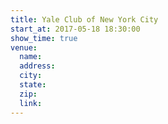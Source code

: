 ```yaml
---
title: Yale Club of New York City
start_at: 2017-05-18 18:30:00
show_time: true
venue:
  name:
  address:
  city:
  state:
  zip:
  link:
---
```



